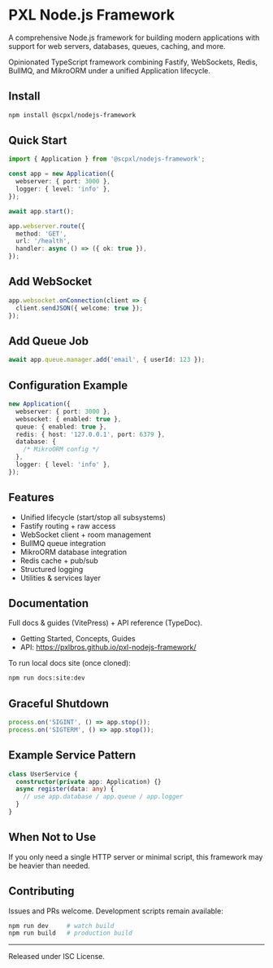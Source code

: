 # PXL Node.js Framework

A comprehensive Node.js framework for building modern applications with support for web servers, databases, queues, caching, and more.

Opinionated TypeScript framework combining Fastify, WebSockets, Redis, BullMQ, and MikroORM under a unified Application lifecycle.

## Install

```bash
npm install @scpxl/nodejs-framework
```

## Quick Start

```ts
import { Application } from '@scpxl/nodejs-framework';

const app = new Application({
  webserver: { port: 3000 },
  logger: { level: 'info' },
});

await app.start();

app.webserver.route({
  method: 'GET',
  url: '/health',
  handler: async () => ({ ok: true }),
});
```

## Add WebSocket

```ts
app.websocket.onConnection(client => {
  client.sendJSON({ welcome: true });
});
```

## Add Queue Job

```ts
await app.queue.manager.add('email', { userId: 123 });
```

## Configuration Example

```ts
new Application({
  webserver: { port: 3000 },
  websocket: { enabled: true },
  queue: { enabled: true },
  redis: { host: '127.0.0.1', port: 6379 },
  database: {
    /* MikroORM config */
  },
  logger: { level: 'info' },
});
```

## Features

- Unified lifecycle (start/stop all subsystems)
- Fastify routing + raw access
- WebSocket client + room management
- BullMQ queue integration
- MikroORM database integration
- Redis cache + pub/sub
- Structured logging
- Utilities & services layer

## Documentation

Full docs & guides (VitePress) + API reference (TypeDoc).

- Getting Started, Concepts, Guides
- API: https://pxlbros.github.io/pxl-nodejs-framework/

To run local docs site (once cloned):

```bash
npm run docs:site:dev
```

## Graceful Shutdown

```ts
process.on('SIGINT', () => app.stop());
process.on('SIGTERM', () => app.stop());
```

## Example Service Pattern

```ts
class UserService {
  constructor(private app: Application) {}
  async register(data: any) {
    // use app.database / app.queue / app.logger
  }
}
```

## When Not to Use

If you only need a single HTTP server or minimal script, this framework may be heavier than needed.

## Contributing

Issues and PRs welcome. Development scripts remain available:

```bash
npm run dev     # watch build
npm run build   # production build
```

---

Released under ISC License.
